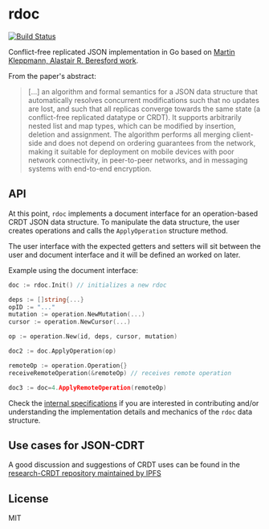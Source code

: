 # rdoc

[![Build Status](https://travis-ci.org/gpestana/rdoc.svg?branch=master)](https://travis-ci.org/gpestana/rdoc)

Conflict-free replicated JSON implementation in Go based on 
[Martin Kleppmann, Alastair R. Beresford
work](https://arxiv.org/abs/1608.03960).

From the paper's abstract:

> [...] an algorithm and formal semantics for a JSON data structure that 
> automatically resolves concurrent modifications such that no updates are lost,
> and such that all replicas converge towards the same state (a conflict-free 
> replicated datatype or CRDT). It supports arbitrarily nested list and map 
> types, which can be modified by insertion, deletion and assignment. The 
> algorithm performs all merging client-side and does not depend on ordering 
> guarantees from the network, making it suitable for deployment on mobile 
> devices with poor network connectivity, in peer-to-peer networks, and in 
> messaging systems with end-to-end encryption.

## API

At this point, `rdoc` implements a document interface for an operation-based 
CRDT JSON data structure. To manipulate the data structure, the user creates
operations and calls the `ApplyOperation`  structure method. 

The user interface with the expected getters and setters will sit between the
user and document interface and it will be defined an worked on later.

Example using the document interface:

```go
doc := rdoc.Init() // initializes a new rdoc

deps := []string{...}
opID := "..."
mutation := operation.NewMutation(...)
cursor := operation.NewCursor(...)

op := operation.New(id, deps, cursor, mutation)

doc2 := doc.ApplyOperation(op)

remoteOp := operation.Operation{}
receiveRemoteOperation(&remoteOp) // receives remote operation

doc3 := doc=4.ApplyRemoteOperation(remoteOp)
```

Check the [internal specifications](./SPECS.md) if you are interested in
contributing and/or understanding the implementation details and mechanics of 
the `rdoc` data structure.

## Use cases for JSON-CDRT

A good discussion and suggestions of CRDT uses can be found in the 
[research-CRDT repository maintained by IPFS](https://github.com/ipfs/research-CRDT/issues/1)

## License

MIT
